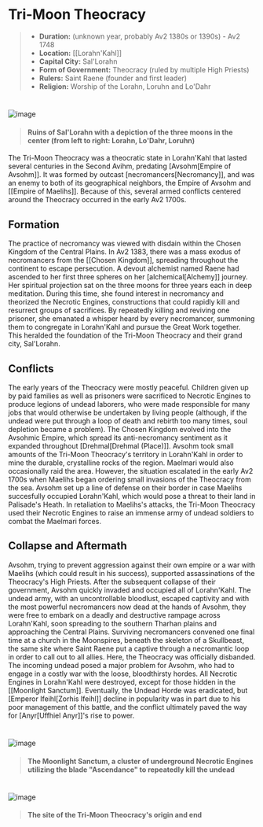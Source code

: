 # Tri-Moon Theocracy

> - **Duration:** (unknown year, probably Av2 1380s or 1390s) - Av2 1748
> - **Location:** [[Lorahn'Kahl]]
> - **Capital City:** Sal'Lorahn
> - **Form of Government:** Theocracy (ruled by multiple High Priests)
> - **Rulers:** Saint Raene (founder and first leader)
> - **Religion:** Worship of the Lorahn, Loruhn and Lo'Dahr
#
![image](https://github.com/user-attachments/assets/875748b8-7fca-481a-8ab6-7d20b3a90768)
> #### Ruins of Sal'Lorahn with a depiction of the three moons in the center (from left to right: Lorahn, Lo'Dahr, Loruhn)

The Tri-Moon Theocracy was a theocratic state in Lorahn'Kahl that lasted several centuries in the Second Avihm, predating [Avsohm[Empire of Avsohm]]. It was formed by outcast [necromancers[Necromancy]], and was an enemy to both of its geographical neighbors, the Empire of Avsohm and [[Empire of Maelihs]]. Because of this, several armed conflicts centered around the Theocracy occurred in the early Av2 1700s.

## Formation

The practice of necromancy was viewed with disdain within the Chosen Kingdom of the Central Plains. In Av2 1383, there was a mass exodus of necromancers from the [[Chosen Kingdom]], spreading throughout the continent to escape persecution. A devout alchemist named Raene had ascended to her first three spheres on her [alchemical[Alchemy]] journey. Her spiritual projection sat on the three moons for three years each in deep meditation. During this time, she found interest in necromancy and theorized the Necrotic Engines, constructions that could rapidly kill and resurrect groups of sacrifices. By repeatedly killing and reviving one prisoner, she emanated a whisper heard by every necromancer, summoning them to congregate in Lorahn'Kahl and pursue the Great Work together. This heralded the foundation of the Tri-Moon Theocracy and their grand city, Sal'Lorahn.

## Conflicts

The early years of the Theocracy were mostly peaceful. Children given up by paid families as well as prisoners were sacrificed to Necrotic Engines to produce legions of undead laborers, who were made responsible for many jobs that would otherwise be undertaken by living people (although, if the undead were put through a loop of death and rebirth too many times, soul depletion became a problem). The Chosen Kingdom evolved into the Avsohmic Empire, which spread its anti-necromancy sentiment as it expanded throughout [Drehmal[Drehmal (Place)]]. Avsohm took small amounts of the Tri-Moon Theocracy's territory in Lorahn'Kahl in order to mine the durable, crystalline rocks of the region. Maelmari would also occasionally raid the area. However, the situation escalated in the early Av2 1700s when Maelihs began ordering small invasions of the Theocracy from the sea. Avsohm set up a line of defense on their border in case Maelihs succesfully occupied Lorahn'Kahl, which would pose a threat to their land in Palisade's Heath. In retaliation to Maelihs's attacks, the Tri-Moon Theocracy used their Necrotic Engines to raise an immense army of undead soldiers to combat the Maelmari forces.

## Collapse and Aftermath

Avsohm, trying to prevent aggression against their own empire or a war with Maelihs (which could result in his success), supported assassinations of the Theocracy's High Priests. After the subsequent collapse of their government, Avsohm quickly invaded and occupied all of Lorahn'Kahl. The undead army, with an uncontrollable bloodlust, escaped captivity and with the most powerful necromancers now dead at the hands of Avsohm, they were free to embark on a deadly and destructive rampage across Lorahn'Kahl, soon spreading to the southern Tharhan plains and approaching the Central Plains. Surviving necromancers convened one final time at a church in the Moonspires, beneath the skeleton of a Skullbeast, the same site where Saint Raene put a captive through a necromantic loop in order to call out to all allies. Here, the Theocracy was officially disbanded. The incoming undead posed a major problem for Avsohm, who had to engage in a costly war with the loose, bloodthirsty hordes. All Necrotic Engines in Lorahn'Kahl were destroyed, except for those hidden in the [[Moonlight Sanctum]]. Eventually, the Undead Horde was eradicated, but [Emperor Ifeihl[Zorhis Ifeihl]] decline in popularity was in part due to his poor management of this battle, and the conflict ultimately paved the way for [Anyr[Uffhiel Anyr]]'s rise to power.
#
![image](https://github.com/user-attachments/assets/34157348-f135-4686-945d-dcb54ab51278)
> #### The Moonlight Sanctum, a cluster of underground Necrotic Engines utilizing the blade "Ascendance" to repeatedly kill the undead
#
![image](https://github.com/user-attachments/assets/96e8ff14-d9b7-4e72-8928-659cbe7da368)
> #### The site of the Tri-Moon Theocracy's origin and end
